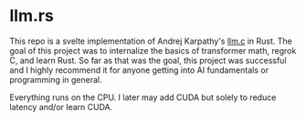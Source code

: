 # llm.rs

This repo is a svelte implementation of Andrej Karpathy's [llm.c](https://github.com/karpathy/llm.c/tree/master) in Rust. The goal of this project was to internalize the basics of transformer math, regrok C, and learn Rust. So far as that was the goal, this project was successful and I highly recommend it for anyone getting into AI fundamentals or programming in general.

Everything runs on the CPU. I later may add CUDA but solely to reduce latency and/or learn CUDA.
